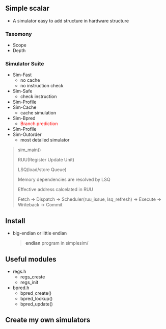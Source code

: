 ## Simple scalar

+ A simulator easy to add structure in hardware structure



### Taxomony

+ Scope 
+ Depth



### Simulator Suite

+ Sim-Fast
  + no cache
  + no instruction check
+ Sim-Safe
  + check instruction 
+ Sim-Profile
+ Sim-Cache
  + cache simulation
+ Sim-Bpred
  + <font color='red'>Branch prediction</font>
+ Sim-Profile
+ Sim-Outorder
  + most detailed simulator



>sim_main()
>
>RUU(Register Update Unit)
>
>LSQ(load/store Queue)
>
>Memory dependencies are resolved by LSQ
>
>Effective address calcelated in RUU
>
>Fetch -> Dispatch -> Scheduler(ruu_issue, lsq_refresh) -> Execute -> Writeback -> Commit 
>
>



## Install

+ big-endian or little endian

  >**endian** program in simplesim/


## Useful modules
+ regs.h 
  + regs_creste
  + regs_init
+ bpred.h
  + bpred_create()
  + bpred_lookup()
  + bpred_update()

## Create my own simulators

